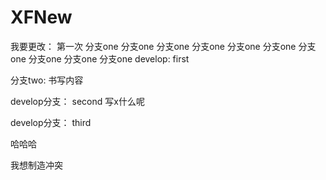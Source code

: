 # XFNew

我要更改：
第一次
分支one
分支one
分支one
分支one
分支one
分支one
分支one
分支one
分支one
分支one
develop:
first


分支two:
书写内容

develop分支：
second
写x什么呢

develop分支：
third

哈哈哈

我想制造冲突
